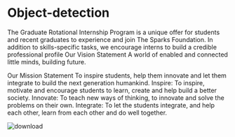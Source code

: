 # Object-detection
The Graduate Rotational Internship Program is a unique offer for students and recent graduates to experience and join The Sparks Foundation. In addition to skills-specific tasks, we encourage interns to build a credible professional profile Our Vision Statement A world of enabled and connected little minds, building future.

Our Mission Statement To inspire students, help them innovate and let them integrate to build the next generation humankind. Inspire: To inspire, motivate and encourage students to learn, create and help build a better society. Innovate: To teach new ways of thinking, to innovate and solve the problems on their own. Integrate: To let the students integrate, and help each other, learn from each other and do well together.


![download](https://user-images.githubusercontent.com/90329936/163593409-483bdbc2-7707-4043-918e-d96167de52cd.png)
